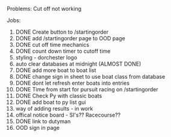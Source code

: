 Problems:
Cut off not working

Jobs:
1. DONE Create button to /startingorder
2. DONE add /startingorder page to OOD page
3. DONE cut off time mechanics
4. DONE count down timer to cutoff time
5. styling - dorchester logo
6. auto clear databases at midnight (ALMOST DONE)
7. DONE add more boat to boat list
8. DONE change sign in sheet to use boat class from database
9. DONE dont let refresh enter boats into entries
10. DONE Time from start for pursuit racing on /startingorder 
11. DONE Check Py with classic boats
12. DONE add boat to py list gui
13. way of adding results - in work
14. offical notice board - SI's?? Racecourse??
15. DONE link to dutyman
16. OOD sign in page
